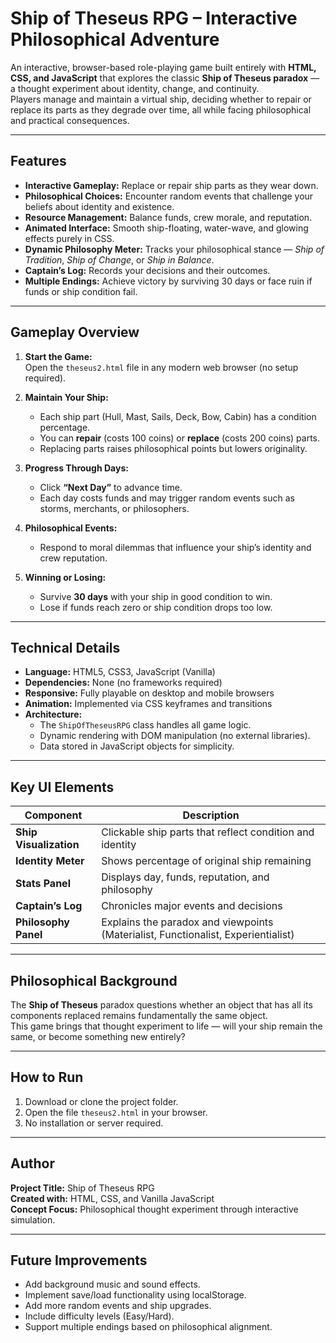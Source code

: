 # Ship of Theseus RPG – Interactive Philosophical Adventure

An interactive, browser-based role-playing game built entirely with **HTML, CSS, and JavaScript** that explores the classic **Ship of Theseus paradox** — a thought experiment about identity, change, and continuity.  
Players manage and maintain a virtual ship, deciding whether to repair or replace its parts as they degrade over time, all while facing philosophical and practical consequences.

---

## Features

- **Interactive Gameplay:** Replace or repair ship parts as they wear down.  
- **Philosophical Choices:** Encounter random events that challenge your beliefs about identity and existence.  
- **Resource Management:** Balance funds, crew morale, and reputation.  
- **Animated Interface:** Smooth ship-floating, water-wave, and glowing effects purely in CSS.  
- **Dynamic Philosophy Meter:** Tracks your philosophical stance — *Ship of Tradition*, *Ship of Change*, or *Ship in Balance*.  
- **Captain’s Log:** Records your decisions and their outcomes.  
- **Multiple Endings:** Achieve victory by surviving 30 days or face ruin if funds or ship condition fail.

---

## Gameplay Overview

1. **Start the Game:**  
   Open the `theseus2.html` file in any modern web browser (no setup required).

2. **Maintain Your Ship:**  
   - Each ship part (Hull, Mast, Sails, Deck, Bow, Cabin) has a condition percentage.  
   - You can **repair** (costs 100 coins) or **replace** (costs 200 coins) parts.  
   - Replacing parts raises philosophical points but lowers originality.

3. **Progress Through Days:**  
   - Click **“Next Day”** to advance time.  
   - Each day costs funds and may trigger random events such as storms, merchants, or philosophers.  

4. **Philosophical Events:**  
   - Respond to moral dilemmas that influence your ship’s identity and crew reputation.

5. **Winning or Losing:**  
   - Survive **30 days** with your ship in good condition to win.  
   - Lose if funds reach zero or ship condition drops too low.

---

## Technical Details

- **Language:** HTML5, CSS3, JavaScript (Vanilla)  
- **Dependencies:** None (no frameworks required)  
- **Responsive:** Fully playable on desktop and mobile browsers  
- **Animation:** Implemented via CSS keyframes and transitions  
- **Architecture:**  
  - The `ShipOfTheseusRPG` class handles all game logic.  
  - Dynamic rendering with DOM manipulation (no external libraries).  
  - Data stored in JavaScript objects for simplicity.

---

## Key UI Elements

| Component | Description |
|------------|-------------|
| **Ship Visualization** | Clickable ship parts that reflect condition and identity |
| **Identity Meter** | Shows percentage of original ship remaining |
| **Stats Panel** | Displays day, funds, reputation, and philosophy |
| **Captain’s Log** | Chronicles major events and decisions |
| **Philosophy Panel** | Explains the paradox and viewpoints (Materialist, Functionalist, Experientialist) |

---

## Philosophical Background

The **Ship of Theseus** paradox questions whether an object that has all its components replaced remains fundamentally the same object.  
This game brings that thought experiment to life — will your ship remain the same, or become something new entirely?

---

## How to Run

1. Download or clone the project folder.  
2. Open the file `theseus2.html` in your browser.  
3. No installation or server required.

---

## Author

**Project Title:** Ship of Theseus RPG  
**Created with:** HTML, CSS, and Vanilla JavaScript  
**Concept Focus:** Philosophical thought experiment through interactive simulation.

---

## Future Improvements

- Add background music and sound effects.  
- Implement save/load functionality using localStorage.  
- Add more random events and ship upgrades.  
- Include difficulty levels (Easy/Hard).  
- Support multiple endings based on philosophical alignment.
